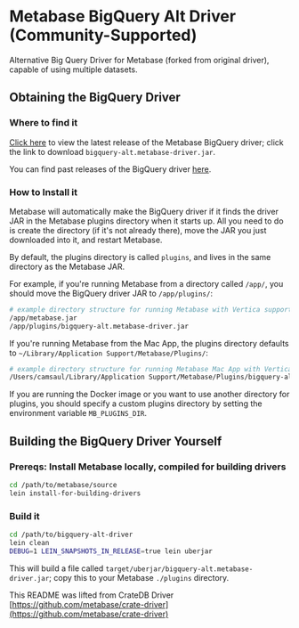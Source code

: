 # Metabase BigQuery Alt Driver (Community-Supported)

Alternative Big Query Driver for Metabase (forked from original driver), capable of using multiple datasets.


## Obtaining the BigQuery Driver

### Where to find it

[Click here](https://github.com/pipefy/metabase-bigquery/releases/latest) to view the latest release of the Metabase BigQuery driver; click the link to download `bigquery-alt.metabase-driver.jar`.

You can find past releases of the BigQuery driver [here](https://github.com/pipefy/metabase-bigquery/releases).


### How to Install it

Metabase will automatically make the BigQuery driver if it finds the driver JAR in the Metabase plugins directory when it starts up.
All you need to do is create the directory (if it's not already there), move the JAR you just downloaded into it, and restart Metabase.

By default, the plugins directory is called `plugins`, and lives in the same directory as the Metabase JAR.

For example, if you're running Metabase from a directory called `/app/`, you should move the BigQuery driver JAR to `/app/plugins/`:

```bash
# example directory structure for running Metabase with Vertica support
/app/metabase.jar
/app/plugins/bigquery-alt.metabase-driver.jar
```

If you're running Metabase from the Mac App, the plugins directory defaults to `~/Library/Application Support/Metabase/Plugins/`:

```bash
# example directory structure for running Metabase Mac App with Vertica support
/Users/camsaul/Library/Application Support/Metabase/Plugins/bigquery-alt.metabase-driver.jar
```

If you are running the Docker image or you want to use another directory for plugins, you should specify a custom plugins directory by setting the environment variable `MB_PLUGINS_DIR`.



## Building the BigQuery Driver Yourself

### Prereqs: Install Metabase locally, compiled for building drivers

```bash
cd /path/to/metabase/source
lein install-for-building-drivers
```

### Build it

```bash
cd /path/to/bigquery-alt-driver
lein clean
DEBUG=1 LEIN_SNAPSHOTS_IN_RELEASE=true lein uberjar
```

This will build a file called `target/uberjar/bigquery-alt.metabase-driver.jar`; copy this to your Metabase `./plugins` directory.


This README was lifted from CrateDB Driver [https://github.com/metabase/crate-driver](https://github.com/metabase/crate-driver)
